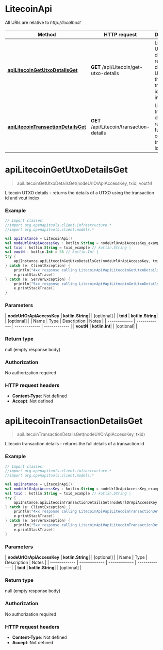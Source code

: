 # LitecoinApi

All URIs are relative to *http://localhost*

| Method | HTTP request | Description |
| ------------- | ------------- | ------------- |
| [**apiLitecoinGetUtxoDetailsGet**](LitecoinApi.md#apiLitecoinGetUtxoDetailsGet) | **GET** /api/Litecoin/get-utxo-details | Litecoin UTXO details - returns the details of a UTXO using the transaction id and vout index |
| [**apiLitecoinTransactionDetailsGet**](LitecoinApi.md#apiLitecoinTransactionDetailsGet) | **GET** /api/Litecoin/transaction-details | Litecoin transaction details - returns the full details of a transaction id |


<a id="apiLitecoinGetUtxoDetailsGet"></a>
# **apiLitecoinGetUtxoDetailsGet**
> apiLitecoinGetUtxoDetailsGet(nodeUrlOrApiAccessKey, txid, voutN)

Litecoin UTXO details - returns the details of a UTXO using the transaction id and vout index

### Example
```kotlin
// Import classes:
//import org.openapitools.client.infrastructure.*
//import org.openapitools.client.models.*

val apiInstance = LitecoinApi()
val nodeUrlOrApiAccessKey : kotlin.String = nodeUrlOrApiAccessKey_example // kotlin.String | 
val txid : kotlin.String = txid_example // kotlin.String | 
val voutN : kotlin.Int = 56 // kotlin.Int | 
try {
    apiInstance.apiLitecoinGetUtxoDetailsGet(nodeUrlOrApiAccessKey, txid, voutN)
} catch (e: ClientException) {
    println("4xx response calling LitecoinApi#apiLitecoinGetUtxoDetailsGet")
    e.printStackTrace()
} catch (e: ServerException) {
    println("5xx response calling LitecoinApi#apiLitecoinGetUtxoDetailsGet")
    e.printStackTrace()
}
```

### Parameters
| **nodeUrlOrApiAccessKey** | **kotlin.String**|  | [optional] |
| **txid** | **kotlin.String**|  | [optional] |
| Name | Type | Description  | Notes |
| ------------- | ------------- | ------------- | ------------- |
| **voutN** | **kotlin.Int**|  | [optional] |

### Return type

null (empty response body)

### Authorization

No authorization required

### HTTP request headers

 - **Content-Type**: Not defined
 - **Accept**: Not defined

<a id="apiLitecoinTransactionDetailsGet"></a>
# **apiLitecoinTransactionDetailsGet**
> apiLitecoinTransactionDetailsGet(nodeUrlOrApiAccessKey, txid)

Litecoin transaction details - returns the full details of a transaction id

### Example
```kotlin
// Import classes:
//import org.openapitools.client.infrastructure.*
//import org.openapitools.client.models.*

val apiInstance = LitecoinApi()
val nodeUrlOrApiAccessKey : kotlin.String = nodeUrlOrApiAccessKey_example // kotlin.String | 
val txid : kotlin.String = txid_example // kotlin.String | 
try {
    apiInstance.apiLitecoinTransactionDetailsGet(nodeUrlOrApiAccessKey, txid)
} catch (e: ClientException) {
    println("4xx response calling LitecoinApi#apiLitecoinTransactionDetailsGet")
    e.printStackTrace()
} catch (e: ServerException) {
    println("5xx response calling LitecoinApi#apiLitecoinTransactionDetailsGet")
    e.printStackTrace()
}
```

### Parameters
| **nodeUrlOrApiAccessKey** | **kotlin.String**|  | [optional] |
| Name | Type | Description  | Notes |
| ------------- | ------------- | ------------- | ------------- |
| **txid** | **kotlin.String**|  | [optional] |

### Return type

null (empty response body)

### Authorization

No authorization required

### HTTP request headers

 - **Content-Type**: Not defined
 - **Accept**: Not defined

